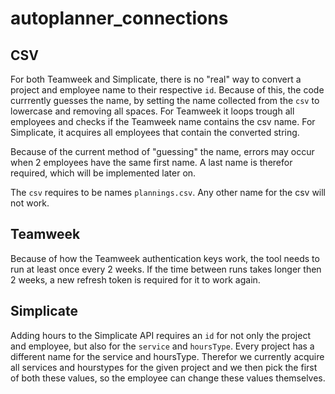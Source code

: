 # autoplanner_connections

## CSV
For both Teamweek and Simplicate, there is no "real" way to convert a project and employee name to their respective `id`. Because of this, the code currrently guesses the name, by setting the name collected from the `csv` to lowercase and removing all spaces. For Teamweek it loops trough all employees and checks if the Teamweek name contains the csv name. For Simplicate, it acquires all employees that contain the converted string.

Because of the current method of "guessing" the name, errors may occur when 2 employees have the same first name. A last name is therefor required, which will be implemented later on.

The `csv` requires to be names `plannings.csv`. Any other name for the csv will not work.

## Teamweek
Because of how the Teamweek authentication keys work, the tool needs to run at least once every 2 weeks. If the time between runs takes longer then 2 weeks, a new refresh token is required for it to work again.

## Simplicate
Adding hours to the Simplicate API requires an `id` for not only the project and employee, but also for the `service` and `hoursType`. Every project has a different name for the service and hoursType. Therefor we currently acquire all services and hourstypes for the given project and we then pick the first of both these values, so the employee can change these values themselves.
